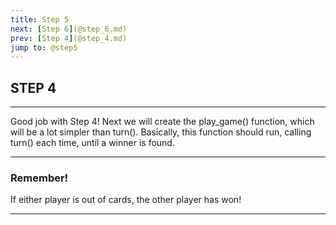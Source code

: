 ```yaml
---
title: Step 5
next: [Step 6](@step_6.md)
prev: [Step 4](@step_4.md)
jump to: @step5
---
```


## STEP 4
---

Good job with Step 4! Next we will create the play_game() function, which will be a lot simpler than turn(). Basically, this function
should run, calling turn() each time, until a winner is found.


---
### Remember!
If either player is out of cards, the other player has won!
 
---
